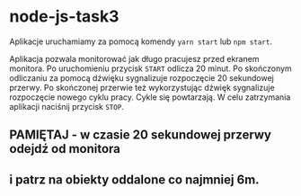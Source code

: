 # node-js-task3

Aplikacje uruchamiamy za pomocą komendy `yarn start` lub `npm start`.

Aplikacja pozwala monitorować jak długo pracujesz przed ekranem monitora.
Po uruchomieniu przycisk `START` odlicza 20 minut. Po skończonym odliczaniu
za pomocą dźwięku sygnalizuje rozpoczęcie 20 sekundowej przerwy. Po skończonej przerwie
też wykorzystując dźwięk sygnalizuje rozpoczęcie nowego cyklu pracy. Cykle się powtarzają.
W celu zatrzymania aplikacji naciśnij przycisk `STOP`.

## PAMIĘTAJ - w czasie 20 sekundowej przerwy odejdź od monitora
## i patrz na obiekty oddalone co najmniej 6m.